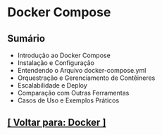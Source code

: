 # Docker Compose

## Sumário

- Introdução ao Docker Compose
- Instalação e Configuração
- Entendendo o Arquivo docker-compose.yml
- Orquestração e Gerenciamento de Contêineres
- Escalabilidade e Deploy
- Comparação com Outras Ferramentas
- Casos de Uso e Exemplos Práticos

## [[ Voltar para: Docker ]](../docker.md#docker-compose)